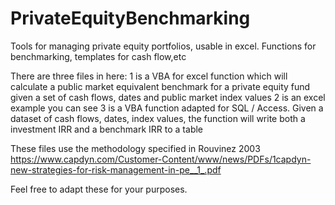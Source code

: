 # PrivateEquityBenchmarking
Tools for managing private equity portfolios, usable in excel. Functions for benchmarking, templates for cash flow,etc

There are three files in here:
1 is a VBA for excel function which will calculate a public market equivalent benchmark for a private equity fund given a set of cash flows, dates and public market index values
2 is an excel example you can see
3 is a VBA function adapted for SQL / Access. Given a dataset of cash flows, dates, index values, the function will write both a investment IRR and a benchmark IRR to a table

These files use the methodology specified in Rouvinez 2003
https://www.capdyn.com/Customer-Content/www/news/PDFs/1capdyn-new-strategies-for-risk-management-in-pe__1_.pdf

Feel free to adapt these for your purposes.
